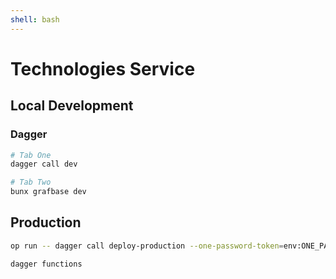 ```yaml
---
shell: bash
---
```


# Technologies Service

## Local Development

### Dagger

```sh {"id":"01J7P549HE7Q1Z12FB2W8QBB79"}
# Tab One
dagger call dev

# Tab Two
bunx grafbase dev
```

## Production

```sh {"id":"01J7P549HE7Q1Z12FB2X05FMQB","name":"Deploy to Production"}
op run -- dagger call deploy-production --one-password-token=env:ONE_PASSWORD_TOKEN
```


```
dagger functions
```
